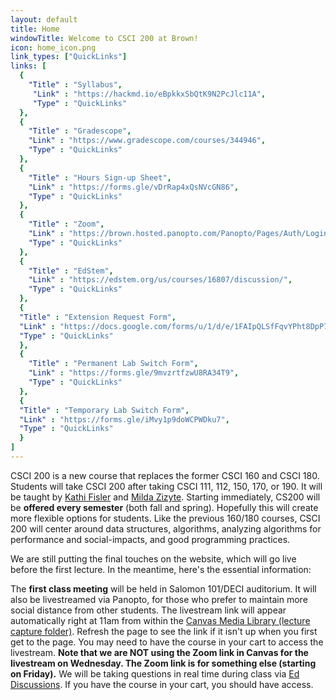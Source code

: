 ```yaml
---
layout: default
title: Home
windowTitle: Welcome to CSCI 200 at Brown!
icon: home_icon.png
link_types: ["QuickLinks"]
links: [
  {
    "Title" : "Syllabus",
     "Link" : "https://hackmd.io/eBpkkxSbQtK9N2PcJlc11A",
     "Type" : "QuickLinks"
  },
  {
    "Title" : "Gradescope",
    "Link" : "https://www.gradescope.com/courses/344946",
    "Type" : "QuickLinks"
  },
  {
    "Title" : "Hours Sign-up Sheet",
    "Link" : "https://forms.gle/vDrRap4xQsNVcGN86",
    "Type" : "QuickLinks"
  },
  {
    "Title" : "Zoom",
    "Link" : "https://brown.hosted.panopto.com/Panopto/Pages/Auth/Login.aspx?instance=Shibboleth&Auth=Viewer&ReturnUrl=%2fPanopto%2fPages%2fSessions%2fList.aspx%3ffolderID%3d3a2d0c7c-0522-448b-9ecb-ae25017f7e19",
    "Type" : "QuickLinks"
  },
  {
    "Title" : "EdStem",
    "Link" : "https://edstem.org/us/courses/16807/discussion/",
    "Type" : "QuickLinks"
  },
  {
  "Title" : "Extension Request Form",
  "Link" : "https://docs.google.com/forms/u/1/d/e/1FAIpQLSfFqvYPht8DpP7_SlnbdAXU5j67DRLhf_coOrmdQaehHkq4iw/viewform?usp=sf_link",
  "Type" : "QuickLinks"
  },
  {
    "Title" : "Permanent Lab Switch Form",
    "Link" : "https://forms.gle/9mvzrtfzwU8RA34T9",
    "Type" : "QuickLinks"
  },
  {
  "Title" : "Temporary Lab Switch Form",
  "Link" : "https://forms.gle/iMvy1p9doWCPWDku7",
  "Type" : "QuickLinks"
  }
]
---
```


CSCI 200 is a new course that replaces the former CSCI 160 and CSCI 180. Students will take CSCI 200 after taking CSCI 111, 112, 150, 170, or 190. It will be taught by [Kathi Fisler](https://cs.brown.edu/~kfisler/) and [Milda Zizyte](https://cs.brown.edu/people/faculty/mzizyte/). Starting immediately, CS200 will be **offered every semester** (both fall and spring). Hopefully this will create more flexible options for students. Like the previous 160/180 courses, CSCI 200 will center around data structures, algorithms, analyzing algorithms for performance and social-impacts, and good programming practices.

We are still putting the final touches on the website, which will go live before the first lecture. In the meantime, here's the essential information:

The **first class meeting** will be held in Salomon 101/DECI auditorium. It will also be livestreamed via Panopto, for those who prefer to maintain more social distance from other students. The livestream link will appear automatically right at 11am from within the [Canvas Media Library (lecture capture folder)](https://brown.hosted.panopto.com/Panopto/Pages/Sessions/List.aspx?folderID=3a2d0c7c-0522-448b-9ecb-ae25017f7e19). Refresh the page to see the link if it isn't up when you first get to the page. You may need to have the course in your cart to access the livestream. **Note that we are NOT using the Zoom link in Canvas for the livestream on Wednesday. The Zoom link is for something else (starting on Friday).** We will be taking questions in real time during class via [Ed Discussions](https://edstem.org/us/courses/16807/discussion/). If you have the course in your cart, you should have access.


